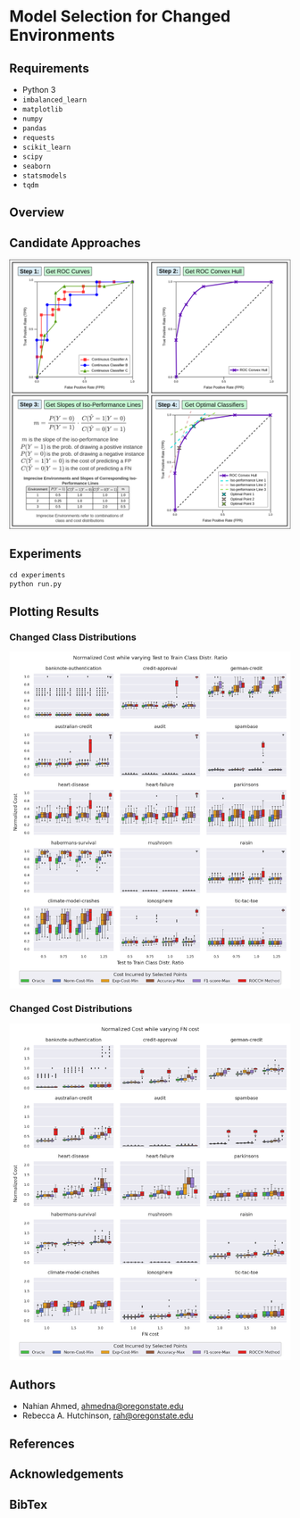 # Model Selection for Changed Environments


## Requirements

* Python 3
* `imbalanced_learn`
* `matplotlib`
* `numpy`
* `pandas`
* `requests`
* `scikit_learn`
* `scipy`
* `seaborn`
* `statsmodels`
* `tqdm`

## Overview


## Candidate Approaches


<img src="figures/rocch_method.png"  width="600">

## Experiments

```
cd experiments
python run.py
```


## Plotting Results

### Changed Class Distributions
<img src="figures/UCI_norm_cost_os=rnd_us=rnd_test2train_repeats=30_train=0.4_test=0.4_fnc=1.0.png"  width="600">

### Changed Cost Distributions
<img src="figures/UCI_norm_cost_os=rnd_us=rnd_fncost_repeats=30_train=0.4_test=0.4_test2train=1.0.png"  width="600">


## Authors

* Nahian Ahmed, <ahmedna@oregonstate.edu>
* Rebecca A. Hutchinson, <rah@oregonstate.edu>

## References

## Acknowledgements


## BibTex
